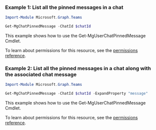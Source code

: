 ### Example 1: List all the pinned messages in a chat

```powershellImport-Module Microsoft.Graph.Teams

Get-MgChatPinnedMessage -ChatId $chatId
```
This example shows how to use the Get-MgUserChatPinnedMessage Cmdlet.
To learn about permissions for this resource, see the [permissions reference](/graph/permissions-reference).

### Example 2: List all the pinned messages in a chat along with the associated chat message

```powershellImport-Module Microsoft.Graph.Teams

Get-MgChatPinnedMessage -ChatId $chatId -ExpandProperty "message"
```
This example shows how to use the Get-MgUserChatPinnedMessage Cmdlet.
To learn about permissions for this resource, see the [permissions reference](/graph/permissions-reference).

